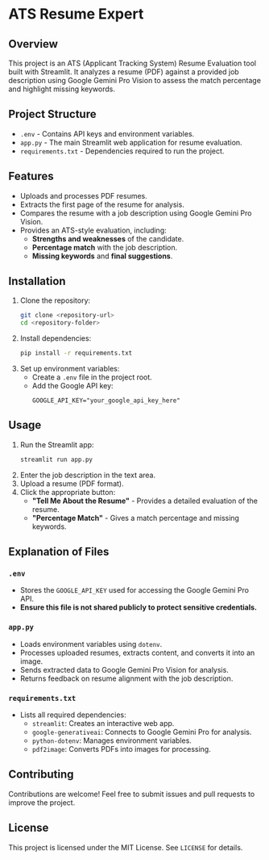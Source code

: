 # ATS Resume Expert

## Overview
This project is an ATS (Applicant Tracking System) Resume Evaluation tool built with Streamlit. It analyzes a resume (PDF) against a provided job description using Google Gemini Pro Vision to assess the match percentage and highlight missing keywords.

## Project Structure
- `.env` - Contains API keys and environment variables.
- `app.py` - The main Streamlit web application for resume evaluation.
- `requirements.txt` - Dependencies required to run the project.

## Features
- Uploads and processes PDF resumes.
- Extracts the first page of the resume for analysis.
- Compares the resume with a job description using Google Gemini Pro Vision.
- Provides an ATS-style evaluation, including:
  - **Strengths and weaknesses** of the candidate.
  - **Percentage match** with the job description.
  - **Missing keywords** and **final suggestions**.

## Installation
1. Clone the repository:
   ```bash
   git clone <repository-url>
   cd <repository-folder>
   ```
2. Install dependencies:
   ```bash
   pip install -r requirements.txt
   ```
3. Set up environment variables:
   - Create a `.env` file in the project root.
   - Add the Google API key:
     ```
     GOOGLE_API_KEY="your_google_api_key_here"
     ```

## Usage
1. Run the Streamlit app:
   ```bash
   streamlit run app.py
   ```
2. Enter the job description in the text area.
3. Upload a resume (PDF format).
4. Click the appropriate button:
   - **"Tell Me About the Resume"** - Provides a detailed evaluation of the resume.
   - **"Percentage Match"** - Gives a match percentage and missing keywords.

## Explanation of Files
### `.env`
- Stores the `GOOGLE_API_KEY` used for accessing the Google Gemini Pro API.
- **Ensure this file is not shared publicly to protect sensitive credentials.**

### `app.py`
- Loads environment variables using `dotenv`.
- Processes uploaded resumes, extracts content, and converts it into an image.
- Sends extracted data to Google Gemini Pro Vision for analysis.
- Returns feedback on resume alignment with the job description.

### `requirements.txt`
- Lists all required dependencies:
  - `streamlit`: Creates an interactive web app.
  - `google-generativeai`: Connects to Google Gemini Pro for analysis.
  - `python-dotenv`: Manages environment variables.
  - `pdf2image`: Converts PDFs into images for processing.

## Contributing
Contributions are welcome! Feel free to submit issues and pull requests to improve the project.

## License
This project is licensed under the MIT License. See `LICENSE` for details.
